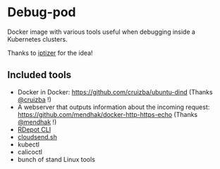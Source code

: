 # Debug-pod

Docker image with various tools useful when debugging inside a Kubernetes clusters.

Thanks to [iptizer](https://github.com/iptizer/swiss) for the idea!

## Included tools

 - Docker in Docker: https://github.com/cruizba/ubuntu-dind (Thanks [@cruizba](http://github.com/cruizba) !)
 - A webserver that outputs information about the incoming request: https://github.com/mendhak/docker-http-https-echo (Thanks [@mendhak](https://github.com/mendhak) !)
 - [RDepot CLI](https://github.com/openanalytics/rdepot-cli/)
 - [cloudsend.sh](https://github.com/tavinus/cloudsend.sh)
 - kubectl
 - calicoctl
 - bunch of stand Linux tools


